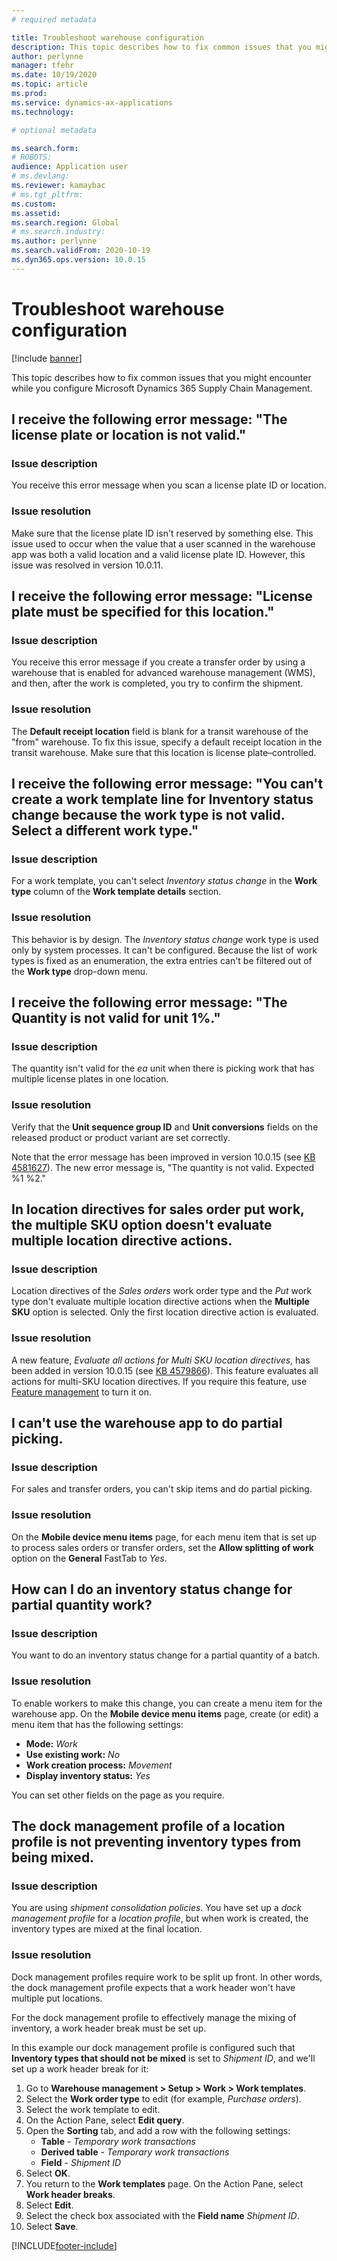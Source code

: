```yaml
---
# required metadata

title: Troubleshoot warehouse configuration
description: This topic describes how to fix common issues that you might encounter while you configure Microsoft Dynamics 365 Supply Chain Management.
author: perlynne
manager: tfehr
ms.date: 10/19/2020
ms.topic: article
ms.prod: 
ms.service: dynamics-ax-applications
ms.technology: 

# optional metadata

ms.search.form: 
# ROBOTS: 
audience: Application user
# ms.devlang: 
ms.reviewer: kamaybac
# ms.tgt_pltfrm: 
ms.custom: 
ms.assetid: 
ms.search.region: Global
# ms.search.industry: 
ms.author: perlynne
ms.search.validFrom: 2020-10-19
ms.dyn365.ops.version: 10.0.15
---
```


# Troubleshoot warehouse configuration

[!include [banner](../includes/banner.md)]

This topic describes how to fix common issues that you might encounter while you configure Microsoft Dynamics 365 Supply Chain Management.

## I receive the following error message: "The license plate or location is not valid."

### Issue description

You receive this error message when you scan a license plate ID or location.

### Issue resolution

Make sure that the license plate ID isn't reserved by something else. This issue used to occur when the value that a user scanned in the warehouse app was both a valid location and a valid license plate ID. However, this issue was resolved in version 10.0.11.

## I receive the following error message: "License plate must be specified for this location."

### Issue description

You receive this error message if you create a transfer order by using a warehouse that is enabled for advanced warehouse management (WMS), and then, after the work is completed, you try to confirm the shipment.

### Issue resolution

The **Default receipt location** field is blank for a transit warehouse of the "from" warehouse. To fix this issue, specify a default receipt location in the transit warehouse. Make sure that this location is license plate–controlled.

## I receive the following error message: "You can't create a work template line for Inventory status change because the work type is not valid. Select a different work type."

### Issue description

For a work template, you can't select *Inventory status change* in the **Work type** column of the **Work template details** section.

### Issue resolution

This behavior is by design. The *Inventory status change* work type is used only by system processes. It can't be configured. Because the list of work types is fixed as an enumeration, the extra entries can't be filtered out of the **Work type** drop-down menu.

## I receive the following error message: "The Quantity is not valid for unit 1%."

### Issue description

The quantity isn't valid for the *ea* unit when there is picking work that has multiple license plates in one location.

### Issue resolution

Verify that the **Unit sequence group ID** and **Unit conversions** fields on the released product or product variant are set correctly.

Note that the error message has been improved in version 10.0.15 (see [KB 4581627](https://fix.lcs.dynamics.com/Issue/Details/?bugId=486531)). The new error message is, "The quantity is not valid. Expected %1 %2."

## In location directives for sales order put work, the multiple SKU option doesn't evaluate multiple location directive actions.

### Issue description

Location directives of the *Sales orders* work order type and the *Put* work type don't evaluate multiple location directive actions when the **Multiple SKU** option is selected. Only the first location directive action is evaluated.

### Issue resolution

A new feature, *Evaluate all actions for Multi SKU location directives*, has been added in version 10.0.15 (see [KB 4579866](https://fix.lcs.dynamics.com/Issue/Details?kb=4579866&bugId=475946&dbType=3&qc=1bc41a56de7a3ee419fa76397a6bf282fce5be9b93e427c08a6d916d1dfa3091)). This feature evaluates all actions for multi-SKU location directives. If you require this feature, use [Feature management](../../fin-ops-core/fin-ops/get-started/feature-management/feature-management-overview.md) to turn it on.

## I can't use the warehouse app to do partial picking.

### Issue description

For sales and transfer orders, you can't skip items and do partial picking.

### Issue resolution

On the **Mobile device menu items** page, for each menu item that is set up to process sales orders or transfer orders, set the **Allow splitting of work** option on the **General** FastTab to *Yes*.

## How can I do an inventory status change for partial quantity work?

### Issue description

You want to do an inventory status change for a partial quantity of a batch.

### Issue resolution

To enable workers to make this change, you can create a menu item for the warehouse app. On the **Mobile device menu items** page, create (or edit) a menu item that has the following settings:

- **Mode:** *Work*
- **Use existing work:** *No*
- **Work creation process:** *Movement*
- **Display inventory status:** *Yes*

You can set other fields on the page as you require.

## The dock management profile of a location profile is not preventing inventory types from being mixed.

### Issue description

You are using *shipment consolidation policies*. You have set up a *dock management profile* for a *location profile*, but when work is created, the inventory types are mixed at the final location.

### Issue resolution

Dock management profiles require work to be split up front. In other words, the dock management profile expects that a work header won't have multiple put locations.

For the dock management profile to effectively manage the mixing of inventory, a work header break must be set up.

In this example our dock management profile is configured such that **Inventory types that should not be mixed** is set to *Shipment ID*, and we'll set up a work header break for it:

1. Go to **Warehouse management \> Setup \> Work \> Work templates**.
1. Select the **Work order type** to edit (for example, *Purchase orders*).
1. Select the work template to edit.
1. On the Action Pane, select **Edit query**.
1. Open the **Sorting** tab, and add a row with the following settings:
    - **Table** - *Temporary work transactions*
    - **Derived table** - *Temporary work transactions*
    - **Field** - *Shipment ID*
1. Select **OK**.
1. You return to the **Work templates** page. On the Action Pane, select **Work header breaks**.
1. Select **Edit**.
1. Select the check box associated with the **Field name** *Shipment ID*.
1. Select **Save**.

[!INCLUDE[footer-include](../../includes/footer-banner.md)]
